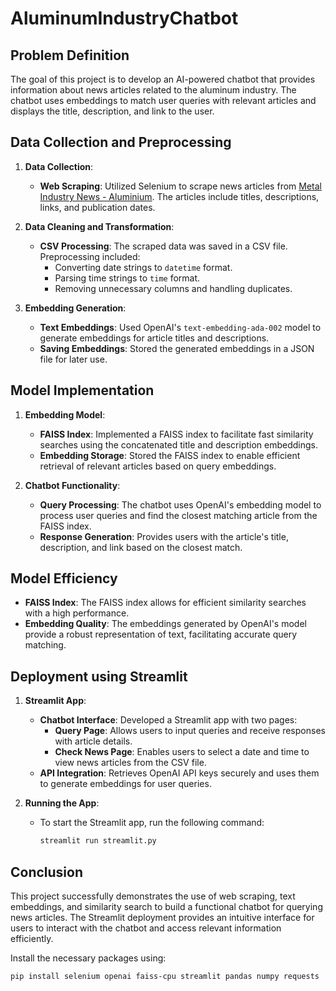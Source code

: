 # AluminumIndustryChatbot

## Problem Definition

The goal of this project is to develop an AI-powered chatbot that provides information about news articles related to the aluminum industry. The chatbot uses embeddings to match user queries with relevant articles and displays the title, description, and link to the user.

## Data Collection and Preprocessing

1. **Data Collection**:
   - **Web Scraping**: Utilized Selenium to scrape news articles from [Metal Industry News - Aluminium](https://news.metal.com/list/industry/aluminium). The articles include titles, descriptions, links, and publication dates.

2. **Data Cleaning and Transformation**:
   - **CSV Processing**: The scraped data was saved in a CSV file. Preprocessing included:
     - Converting date strings to `datetime` format.
     - Parsing time strings to `time` format.
     - Removing unnecessary columns and handling duplicates.

3. **Embedding Generation**:
   - **Text Embeddings**: Used OpenAI's `text-embedding-ada-002` model to generate embeddings for article titles and descriptions.
   - **Saving Embeddings**: Stored the generated embeddings in a JSON file for later use.


## Model Implementation

1. **Embedding Model**:
   - **FAISS Index**: Implemented a FAISS index to facilitate fast similarity searches using the concatenated title and description embeddings.
   - **Embedding Storage**: Stored the FAISS index to enable efficient retrieval of relevant articles based on query embeddings.

2. **Chatbot Functionality**:
   - **Query Processing**: The chatbot uses OpenAI's embedding model to process user queries and find the closest matching article from the FAISS index.
   - **Response Generation**: Provides users with the article's title, description, and link based on the closest match.

## Model Efficiency

- **FAISS Index**: The FAISS index allows for efficient similarity searches with a high performance.
- **Embedding Quality**: The embeddings generated by OpenAI's model provide a robust representation of text, facilitating accurate query matching.

## Deployment using Streamlit

1. **Streamlit App**:
   - **Chatbot Interface**: Developed a Streamlit app with two pages:
     - **Query Page**: Allows users to input queries and receive responses with article details.
     - **Check News Page**: Enables users to select a date and time to view news articles from the CSV file.
   - **API Integration**: Retrieves OpenAI API keys securely and uses them to generate embeddings for user queries.

2. **Running the App**:
   - To start the Streamlit app, run the following command:
     ```bash
     streamlit run streamlit.py
     ```

## Conclusion

This project successfully demonstrates the use of web scraping, text embeddings, and similarity search to build a functional chatbot for querying news articles. The Streamlit deployment provides an intuitive interface for users to interact with the chatbot and access relevant information efficiently.


Install the necessary packages using:
```bash
pip install selenium openai faiss-cpu streamlit pandas numpy requests
